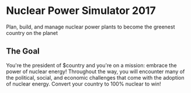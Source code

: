 # Nuclear Power Simulator 2017
Plan, build, and manage nuclear power plants to become the greenest country on the planet

## The Goal
You're the president of $country and you're on a mission: embrace the power of nuclear energy! Throughout the way, you will encounter many of the political, social, and economic challenges that come with the adoption of nuclear energy. Convert your country to 100% nuclear to win!
